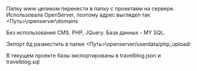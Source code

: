 Папку www целиком перенести в папку с проектами на сервере. 
Использовала OpenServer, поэтому адрес выглядел так <Путь>\openserver\domains

Без использования CMS. PHP, JQuery. База данных - MY SQL.

Экпорт бд разместить в папке <Путь>\openserver/userdata/php_upload/ 

В текущем проекте базы экспортированы в travelblog.json и travelblog.sql